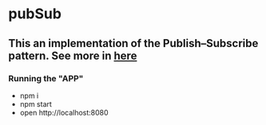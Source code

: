 # pubSub

## This an implementation of the Publish–Subscribe pattern. See more in [here](https://en.wikipedia.org/wiki/Publish%E2%80%93subscribe_pattern)

### Running the "APP"

 - npm i
 - npm start
 - open http://localhost:8080
